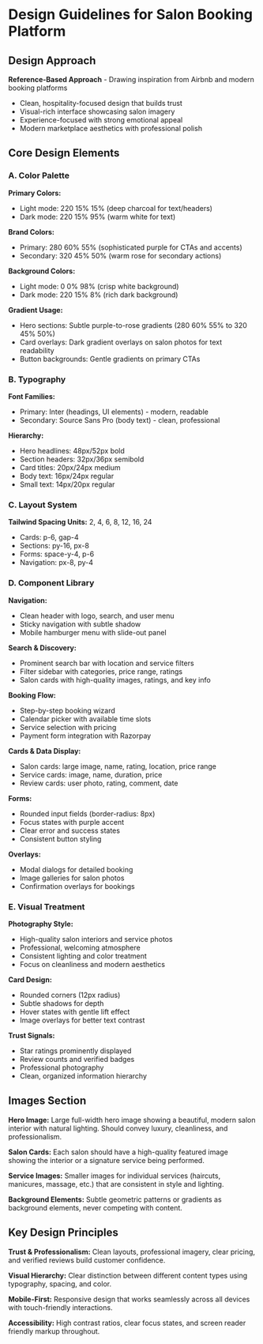 # Design Guidelines for Salon Booking Platform

## Design Approach
**Reference-Based Approach** - Drawing inspiration from Airbnb and modern booking platforms
- Clean, hospitality-focused design that builds trust
- Visual-rich interface showcasing salon imagery
- Experience-focused with strong emotional appeal
- Modern marketplace aesthetics with professional polish

## Core Design Elements

### A. Color Palette
**Primary Colors:**
- Light mode: 220 15% 15% (deep charcoal for text/headers)
- Dark mode: 220 15% 95% (warm white for text)

**Brand Colors:**
- Primary: 280 60% 55% (sophisticated purple for CTAs and accents)
- Secondary: 320 45% 50% (warm rose for secondary actions)

**Background Colors:**
- Light mode: 0 0% 98% (crisp white background)
- Dark mode: 220 15% 8% (rich dark background)

**Gradient Usage:**
- Hero sections: Subtle purple-to-rose gradients (280 60% 55% to 320 45% 50%)
- Card overlays: Dark gradient overlays on salon photos for text readability
- Button backgrounds: Gentle gradients on primary CTAs

### B. Typography
**Font Families:**
- Primary: Inter (headings, UI elements) - modern, readable
- Secondary: Source Sans Pro (body text) - clean, professional

**Hierarchy:**
- Hero headlines: 48px/52px bold
- Section headers: 32px/36px semibold
- Card titles: 20px/24px medium
- Body text: 16px/24px regular
- Small text: 14px/20px regular

### C. Layout System
**Tailwind Spacing Units:** 2, 4, 6, 8, 12, 16, 24
- Cards: p-6, gap-4
- Sections: py-16, px-8
- Forms: space-y-4, p-6
- Navigation: px-8, py-4

### D. Component Library

**Navigation:**
- Clean header with logo, search, and user menu
- Sticky navigation with subtle shadow
- Mobile hamburger menu with slide-out panel

**Search & Discovery:**
- Prominent search bar with location and service filters
- Filter sidebar with categories, price range, ratings
- Salon cards with high-quality images, ratings, and key info

**Booking Flow:**
- Step-by-step booking wizard
- Calendar picker with available time slots
- Service selection with pricing
- Payment form integration with Razorpay

**Cards & Data Display:**
- Salon cards: large image, name, rating, location, price range
- Service cards: image, name, duration, price
- Review cards: user photo, rating, comment, date

**Forms:**
- Rounded input fields (border-radius: 8px)
- Focus states with purple accent
- Clear error and success states
- Consistent button styling

**Overlays:**
- Modal dialogs for detailed booking
- Image galleries for salon photos
- Confirmation overlays for bookings

### E. Visual Treatment

**Photography Style:**
- High-quality salon interiors and service photos
- Professional, welcoming atmosphere
- Consistent lighting and color treatment
- Focus on cleanliness and modern aesthetics

**Card Design:**
- Rounded corners (12px radius)
- Subtle shadows for depth
- Hover states with gentle lift effect
- Image overlays for better text contrast

**Trust Signals:**
- Star ratings prominently displayed
- Review counts and verified badges
- Professional photography
- Clean, organized information hierarchy

## Images Section

**Hero Image:** Large full-width hero image showing a beautiful, modern salon interior with natural lighting. Should convey luxury, cleanliness, and professionalism.

**Salon Cards:** Each salon should have a high-quality featured image showing the interior or a signature service being performed.

**Service Images:** Smaller images for individual services (haircuts, manicures, massage, etc.) that are consistent in style and lighting.

**Background Elements:** Subtle geometric patterns or gradients as background elements, never competing with content.

## Key Design Principles

**Trust & Professionalism:** Clean layouts, professional imagery, clear pricing, and verified reviews build customer confidence.

**Visual Hierarchy:** Clear distinction between different content types using typography, spacing, and color.

**Mobile-First:** Responsive design that works seamlessly across all devices with touch-friendly interactions.

**Accessibility:** High contrast ratios, clear focus states, and screen reader friendly markup throughout.